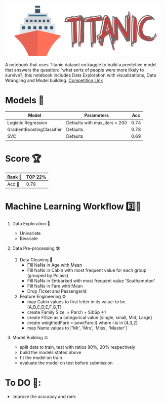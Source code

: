 ![logo](logo.png)
<br><br>
A notebook that uses Titanic dataset on kaggle to build a predictive model that answers the question: “what sorts of people were more likely to survive?, this notebook includes Data Exploration with visualizations, Data Wrangling and Model building. [Competition Link](https://www.kaggle.com/c/titanic/overview)

# Models 🧮

| Model | Parameters | Acc|
| ------- | -------- | ----------|
| Logistic Regression | Defaults with max_iters = 200 | 0.74|
| GradientBoostingClassifier | Defaults | 0.78|
|SVC | Defaults | 0.69|

# Score 🏆
| Rank  🏅   | TOP 22%|
|---------|---------|
| Acc  🎯   |  0.78   |

# Machine Learning Workflow 3️⃣🔄
1. Data Exploration 🔎
    *  Univariate
    *  Bivariate
    
2.  Data Pre-processing 🛠
    1.  Data Cleaning 🚿
        * Fill NaNs in Age with Mean
        * Fill NaNs in Cabin with most frequent value for each group (grouped by Pclass)
        * Fill NaNs in Embarked with most frequent value 'Southampton'
        * Fill NaNs in Fare with Mean
        * Drop Ticket and PassengerId
    2.  Feature Engineering ⚙️
        * map Cabin values to first letter in its value: to be [A,B,C,D,E,F,G,T]
        * create Family Size, = Parch + SibSp +1
        * create FSize as a categorical value [single, small, Mid, Large]
        * create weightedFare = pow(Fare,i) where i is in [4,3,2]
        * map Name values to ['Mr', 'Mrs', 'Miss', 'Master']
3.  Model Building ⚖️
    * split data to train, test with ratios 80%, 20% respectively
    * build the models stated above
    * fit the model on train
    * evaluate the model on test before submission
    
    
# To DO 📌:
  * Improve the accuracy and rank
